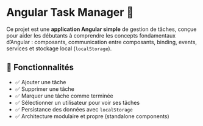 # Angular Task Manager 📝

Ce projet est une **application Angular simple** de gestion de tâches, conçue pour aider les débutants à comprendre les concepts fondamentaux d’Angular : composants, communication entre composants, binding, events, services et stockage local (`localStorage`).

## 🚀 Fonctionnalités

- ✅ Ajouter une tâche
- ✅ Supprimer une tâche
- ✅ Marquer une tâche comme terminée
- ✅ Sélectionner un utilisateur pour voir ses tâches
- ✅ Persistance des données avec `localStorage`
- ✅ Architecture modulaire et propre (standalone components)
